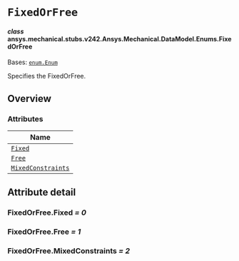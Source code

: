 # `FixedOrFree`



#### *class* ansys.mechanical.stubs.v242.Ansys.Mechanical.DataModel.Enums.FixedOrFree

Bases: [`enum.Enum`](https://docs.python.org/3/library/enum.html#enum.Enum)

Specifies the FixedOrFree.

<!-- !! processed by numpydoc !! -->

<a id="overview"></a>

## Overview

### Attributes

| Name |
| ----------------------------------------------------- |
| [`Fixed`](#FixedOrFree.Fixed) |
| [`Free`](#FixedOrFree.Free) |
| [`MixedConstraints`](#FixedOrFree.MixedConstraints) |

<a id="attribute-detail"></a>

## Attribute detail

<a id="FixedOrFree.Fixed"></a>

### FixedOrFree.Fixed *= 0*

<a id="FixedOrFree.Free"></a>

### FixedOrFree.Free *= 1*

<a id="FixedOrFree.MixedConstraints"></a>

### FixedOrFree.MixedConstraints *= 2*


